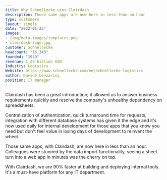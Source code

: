 ```yaml
---
title: Why Schnellecke uses Clairdash
description: Those same apps are now here in less than an hour
type: customers
layout: single
date: "2022-01-23"
images:
- /img/meta-images/templates.png
- clairdash-logo.jpg
customer: Schnellecke
headcount: "16,343"
founded: "1939"
revenue: 1.29 billion USD
Industry: Logistics
Website: https://www.schnellecke.com/en/schnellecke-logistics
author: Davide Lenzarini
position: IT manager
---
```



Clairdash has been a great introduction; it allowed us to answer business requirements quickly and resolve the company's unhealthy dependency on spreadsheets.

Centralization of authentication, quick turnaround time for requests, integration with different database systems has given it the edge and it's now used daily for internal development for those apps that you know you need but don't feel value in losing days of development to reinvent the wheel.

Those same apps, with Clairdash, are now here in less than an hour. Colleagues were stunned by the data import functionality, seeing a sheet turn into a web app in minutes was the cherry on top.

With Clairdash, we are 90% faster at building and deploying internal tools. It's a must-have platform for any IT department.